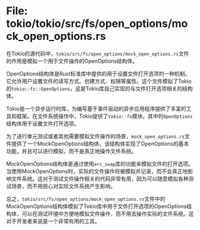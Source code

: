 # File: tokio/tokio/src/fs/open_options/mock_open_options.rs

在Tokio的源代码中，`tokio/src/fs/open_options/mock_open_options.rs`文件的作用是模拟一个用于文件操作的OpenOptions结构体。

OpenOptions结构体是Rust标准库中提供的用于设置文件打开选项的一种机制。它允许用户设置文件的读写方式、创建方式、权限等属性。这个文件模拟了Tokio的`tokio::fs::OpenOptions`，这是Tokio库自己实现的与文件打开选项相关的结构体。

Tokio是一个异步运行时库，为编写基于事件驱动的异步应用程序提供了丰富的工具和框架。在文件系统操作中，Tokio提供了`tokio::fs`模块，其中的`OpenOptions`结构体用于设置文件打开选项。

为了进行单元测试或者其他需要模拟文件操作的场景，`mock_open_options.rs`文件提供了一个MockOpenOptions结构体，该结构体实现了OpenOptions的基本功能，并且可以进行模拟，而不是真正地操作文件系统。

MockOpenOptions结构体是通过使用`arc_swap`库的功能来模拟文件的打开选项。当使用MockOpenOptions时，实际的文件操作将被模拟并记录，而不会真正地影响文件系统。这对于测试文件操作相关的代码非常有用，因为可以随意模拟各种测试场景，而不用担心对实际文件系统产生影响。

总之，`tokio/src/fs/open_options/mock_open_options.rs`文件中的MockOpenOptions结构体模拟了Tokio库中用于文件打开选项的OpenOptions结构体，可以在测试环境中方便地模拟文件操作，而不用去操作实际的文件系统。这对于开发者来说是一个非常有用的工具。

